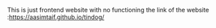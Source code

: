 This is just frontend website with no functioning 
the link of the website :https://aasimtaif.github.io/tindog/

